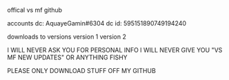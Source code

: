 offical vs mf github

accounts
dc: AquayeGamin#6304
dc id: 595151890749194240

downloads to versions
version 1 
version 2





I WILL NEVER ASK YOU FOR PERSONAL INFO 
I WILL NEVER GIVE YOU "VS MF NEW UPDATES" OR ANYTHING FISHY

PLEASE ONLY DOWNLOAD STUFF OFF MY GITHUB
